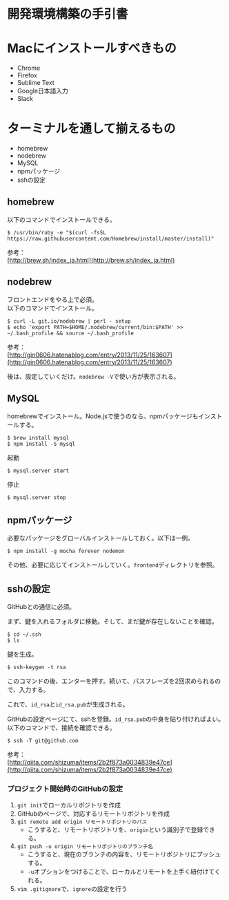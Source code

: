 # 開発環境構築の手引書

# Macにインストールすべきもの

- Chrome
- Firefox
- Sublime Text
- Google日本語入力
- Slack

# ターミナルを通して揃えるもの

- homebrew
- nodebrew
- MySQL
- npmパッケージ
- sshの設定


## homebrew

以下のコマンドでインストールできる。

```
$ /usr/bin/ruby -e "$(curl -fsSL https://raw.githubusercontent.com/Homebrew/install/master/install)"
```

参考：  
[http://brew.sh/index_ja.html](http://brew.sh/index_ja.html)


## nodebrew

フロントエンドをやる上で必須。  
以下のコマンドでインストール。

```
$ curl -L git.io/nodebrew | perl - setup
$ echo 'export PATH=$HOME/.nodebrew/current/bin:$PATH' >> ~/.bash_profile && source ~/.bash_profile
```

参考：  
[http://gin0606.hatenablog.com/entry/2013/11/25/163607](http://gin0606.hatenablog.com/entry/2013/11/25/163607)

後は、設定していくだけ。```nodebrew -V```で使い方が表示される。


## MySQL

homebrewでインストール。Node.jsで使うのなら、npmパッケージもインストールする。

```
$ brew install mysql
$ npm install -S mysql
```

起動
```
$ mysql.server start
```

停止
```
$ mysql.server stop
```

## npmパッケージ

必要なパッケージをグローバルインストールしておく。以下は一例。

```
$ npm install -g mocha forever nodemon
```

その他、必要に応じてインストールしていく。```frontend```ディレクトリを参照。


## sshの設定

GitHubとの通信に必須。

まず、鍵を入れるフォルダに移動。そして、まだ鍵が存在しないことを確認。

```
$ cd ~/.ssh
$ ls
```

鍵を生成。

```
$ ssh-keygen -t rsa
```

このコマンドの後、エンターを押す。続いて、パスフレーズを2回求められるので、入力する。

これで、```id_rsa```と```id_rsa.pub```が生成される。

GitHubの設定ページにて、sshを登録。```id_rsa.pub```の中身を貼り付ければよい。  
以下のコマンドで、接続を確認できる。

```
$ ssh -T git@github.com
```

参考：  
[http://qiita.com/shizuma/items/2b2f873a0034839e47ce](http://qiita.com/shizuma/items/2b2f873a0034839e47ce)


### プロジェクト開始時のGitHubの設定

1. ```git init```でローカルリポジトリを作成
1. GitHubのページで、対応するリモートリポジトリを作成
1. ```git remote add origin リモートリポジトリのパス```
	- こうすると、リモートリポジトリを、```origin```という識別子で登録できる。
1. ```git push -u origin リモートリポジトリのブランチ名```
	- こうすると、現在のブランチの内容を、リモートリポジトリにプッシュする。
	- ```-u```オプションをつけることで、ローカルとリモートを上手く紐付けてくれる。
1. ```vim .gitignore```で、```ignore```の設定を行う

